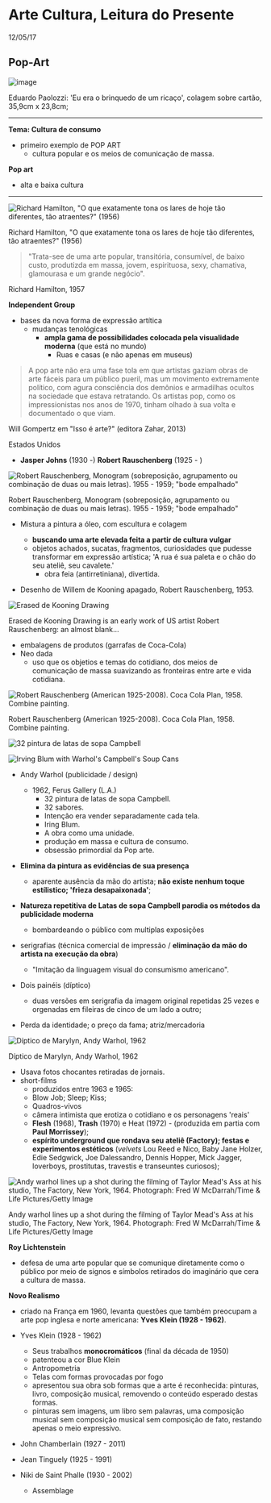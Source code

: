 Arte Cultura, Leitura do Presente
=================================
12/05/17

## Pop-Art
![image](https://upload.wikimedia.org/wikipedia/en/d/d0/I_was_a_Rich_Man%27s_Plaything_1947.jpg)

Eduardo Paolozzi: 'Eu era o brinquedo de um ricaço', colagem sobre cartão, 35,9cm x 23,8cm;

---

**Tema: Cultura de consumo**
  - primeiro exemplo de POP ART
    - cultura popular e os meios de comunicação de massa.

**Pop art**
  - alta e baixa cultura

---

![Richard Hamilton, "O que exatamente tona os lares de hoje tão diferentes, tão atraentes?" (1956)](https://s-media-cache-ak0.pinimg.com/originals/05/60/57/0560572e828e8c416d9891d72911748d.jpg)

Richard Hamilton, "O que exatamente tona os lares de hoje tão diferentes, tão atraentes?" (1956)

> "Trata-see de uma arte popular, transitória, consumível, de baixo custo, produtizda em massa, jovem, espirituosa, sexy, chamativa, glamourasa e um grande negócio".

Richard Hamilton, 1957

**Independent Group**
- bases da nova forma de expressão artítica
  - mudanças tenológicas
    - **ampla gama de possibilidades colocada pela visualidade moderna** (que está no mundo)
      - Ruas e casas (e não apenas em museus)

> A pop arte não era uma fase tola em que artistas gaziam obras de arte fáceis para um público pueril, mas um movimento extremamente político, com agura consciência dos demônios e armadilhas ocultos na sociedade que estava retratando. Os artistas pop, como os impressionistas nos anos de 1970, tinham olhado à sua volta e documentado o que viam.

Will Gompertz em "Isso é arte?" (editora Zahar, 2013)

Estados Unidos
- **Jasper Johns** (1930 -) **Robert Rauschenberg** (1925 - )

![Robert Rauschenberg, Monogram (sobreposição, agrupamento ou combinação de duas ou mais letras). 1955 - 1959; "bode empalhado"](http://c300221.r21.cf1.rackcdn.com/monogram-1955-59-by-robert-rauschenberg-1371502247_org.jpg)

Robert Rauschenberg, Monogram (sobreposição, agrupamento ou combinação de duas ou mais letras). 1955 - 1959; "bode empalhado"

- Mistura a pintura a óleo, com escultura e colagem
  - **buscando uma arte elevada feita a partir de cultura vulgar**
  - objetos achados, sucatas, fragmentos, curiosidades que pudesse transformar em expressão artística; 'A rua é sua paleta e o chão do seu ateliê, seu cavalete.'
    - obra feia (antirretiniana), divertida.

- Desenho de Willem de Kooning apagado, Robert Rauschenberg, 1953.

![Erased de Kooning Drawing](https://s3-us-west-2.amazonaws.com/sfmomamedia/media/research-projects/downloads/EdeK_98.298.jpg)

Erased de Kooning Drawing is an early work of US artist Robert Rauschenberg: an almost blank...

- embalagens de produtos (garrafas de Coca-Cola)
- Neo dada
  - uso que os objetios e temas do cotidiano, dos meios de comunicação de massa suavizando as fronteiras entre arte e vida cotidiana.

![Robert Rauschenberg (American 1925-2008). Coca Cola Plan, 1958. Combine painting.](https://s-media-cache-ak0.pinimg.com/originals/a9/02/b1/a902b161130a2b3eb7b13e847715974a.jpg)

Robert Rauschenberg (American 1925-2008). Coca Cola Plan, 1958. Combine painting.

![32 pintura de latas de sopa Campbell](http://1.bp.blogspot.com/-22xOucy2k20/U6YdHc_Eo4I/AAAAAAAAABM/XzepRduZnAs/s1600/AM_Warhol_MOCA.jpg)


![Irving Blum with Warhol's Campbell's Soup Cans](http://blogs.getty.edu/pacificstandardtime/files/2011/08/3_09_Irving-Blum-Andy-Warhol-painting-Ferus-Gallery_small.jpg)

- Andy Warhol (publicidade / design)
  - 1962, Ferus Gallery (L.A.)
    - 32 pintura de latas de sopa Campbell.
    - 32 sabores.
    - Intenção era vender separadamente cada tela.
    - Iring Blum.
    - A obra como uma unidade.
    - produção em massa e cultura de consumo.
    - obsessão primordial da Pop arte.

- **Elimina da pintura as evidências de sua presença**
  - aparente ausência da mão do artista; **não existe nenhum toque estílistico; 'frieza desapaixonada'**;

- **Natureza repetitiva de Latas de sopa Campbell parodia os métodos da publicidade moderna**
  - bombardeando o público com multiplas exposições

- serigrafias (técnica comercial de impressão / **eliminação da mão do artista na execução da obra**)
  - "Imitação da linguagem visual do consumismo americano".

- Dois painéis (díptico)
  - duas versões em serigrafia da imagem original repetidas 25 vezes e orgenadas em fileiras de cinco de um lado a outro;

- Perda da identidade; o preço da fama; atriz/mercadoria

![Díptico de Marylyn, Andy Warhol, 1962](https://upload.wikimedia.org/wikipedia/en/8/87/Marilyndiptych.jpg)

Díptico de Marylyn, Andy Warhol, 1962

- Usava fotos chocantes retiradas de jornais.
- short-films
  - produzidos entre 1963 e 1965:
  - Blow Job; Sleep; Kiss;
  - Quadros-vivos
  - câmera intimista que erotiza o cotidiano e os personagens 'reais'
  - **Flesh** (1968), **Trash** (1970) e Heat (1972) - (produzida em partia com **Paul Morrissey**);
  - **espírito underground que rondava seu ateliê (Factory); festas e experimentos estéticos** (_velvets_ Lou Reed e Nico, Baby Jane Holzer, Edie Sedgwick, Joe Dalessandro, Dennis Hopper, Mick Jagger, loverboys, prostitutas, travestis e transeuntes curiosos);

![Andy warhol lines up a shot during the filming of Taylor Mead's Ass at his studio, The Factory, New York, 1964. Photograph: Fred W McDarrah/Time & Life Pictures/Getty Image](https://revolverwarholgallery.com/wp-content/uploads/t1531158_63.jpg)

Andy warhol lines up a shot during the filming of Taylor Mead's Ass at his studio, The Factory, New York, 1964. Photograph: Fred W McDarrah/Time & Life Pictures/Getty Image

**Roy Lichtenstein**
  - defesa de uma arte popular que se comunique diretamente como o público por meio de signos e símbolos retirados do imaginário que cera a cultura de massa.

**Novo Realismo**
- criado na França em 1960, levanta questões que também preocupam a arte pop inglesa e norte americana: **Yves Klein (1928 - 1962)**.

- Yves Klein (1928 - 1962)
  - Seus trabalhos **monocromáticos** (final da década de 1950)
  - patenteou a cor Blue Klein
  - Antropometria
  - Telas com formas provocadas por fogo
  - apresentou sua obra sob formas que a arte é reconhecida: pinturas, livro, composição musical, removendo o conteúdo esperado destas formas.
  - pinturas sem imagens, um libro sem palavras, uma composição musical sem composição musical sem composição de fato, restando apenas o meio expressivo.

- John Chamberlain (1927 - 2011)
- Jean Tinguely (1925 - 1991)
- Niki de Saint Phalle (1930 - 2002)
  - Assemblage
